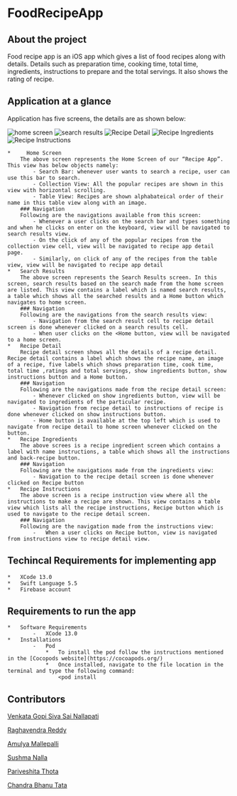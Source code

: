 # FoodRecipeApp

## About the project
Food recipe app is an iOS app which gives a list of food recipes along with details. Details such as preparation time, cooking time, total time, ingredients, instructions to prepare and the total servings. It also shows the rating of recipe.

## Application at a glance
Application has five screens, the details are as shown below:


![home screen](/images/homepage.png)
![search results](/images/searchResults.png)
![Recipe Detail](/images/recipeDetail.png)
![Recipe Ingredients](/images/ingredientsRecipe.png)
![Recipe Instructions](/images/instructionsRecipe.png)


    *     Home Screen
        The above screen represents the Home Screen of our “Recipe App”. This view has below objects namely:
            - Search Bar: whenever user wants to search a recipe, user can use this bar to search.
            - Collection View: All the popular recipes are shown in this view with horizontal scrolling.
            - Table View: Recipes are shown alphabateical order of their name in this table view along with an image. 
        ### Navigation
        Following are the navigations available from this screen:
            - Whenever a user clicks on the search bar and types something and when he clicks on enter on the keyboard, view will be navigated to search results view.
            - On the click of any of the popular recipes from the collection view cell, view will be navigated to recipe app detail page.
            - Similarly, on click of any of the recipes from the table view, view will be navigated to recipe app detail 
    *   Search Results
        The above screen represents the Search Results screen. In this screen, search results based on the search made from the home screen are listed. This view contains a label which is named search results, a table which shows all the searched results and a Home button which navigates to home screen.
        ### Navigation
        Following are the navigations from the search results view:
            - Navigation from the search result cell to recipe detail screen is done whenever clicked on a search results cell.
            - When user clicks on the <Home button, view will be navigated to a home screen.
    *   Recipe Detail
        Recipe detail screen shows all the details of a recipe detail. Recipe detail contains a label which shows the recipe name, an image of a recipe, five labels which shows preparation time, cook time, total time ,ratings and total servings, show ingredients button, show instructions button and a Home button.
        ### Navigation
        Following are the navigations made from the recipe detail screen:
            - Whenever clicked on show ingredients button, view will be navigated to ingredients of the particular recipe.
            - Navigation from recipe detail to instructions of recipe is done whenever clicked on show instructions button.
            - Home button is available at the top left which is used to navigate from recipe detail to home screen whenever clicked on the button.
    *   Recipe Ingredients
        The above screes is a recipe ingredient screen which contains a label with name instructions, a table which shows all the instructions and back-recipe button.
        ### Navigation
        Following are the navigations made from the ingredients view:
            - Navigation to the recipe detail screen is done whenever clicked on Recipe button
    *   Recipe Instructions
        The above screen is a recipe instruction view where all the instructions to make a recipe are shown. This view contains a table view which lists all the recipe instructions, Recipe button which is used to navigate to the recipe detail screen.
        ### Navigation
        Following are the navigation made from the instructions view:
            -   When a user clicks on Recipe button, view is navigated from instructions view to recipe detail view.

## Techincal Requirements for implementing app
    *   XCode 13.0
    *   Swift Language 5.5
    *   Firebase account    

## Requirements to run the app
    *   Software Requirements
            -   XCode 13.0
    *   Installations
            -   Pod
                *   To install the pod follow the instructions mentioned in the [Cocopods website](https://cocoapods.org/)
                *   Once installed, navigate to the file location in the terminal and type the following command:
                    <pod install
## Contributors
[Venkata Gopi Siva Sai Nallapati](https://github.com/NVGSSAI)

[Raghavendra Reddy](https://github.com/reddy-raghavendra)

[Amulya Mallepalli](https://github.com/amulyamallepalli)

[Sushma Nalla](https://github.com/SushmaNalla)

[Pariveshita Thota](https://github.com/PariveshitaThota)

[Chandra Bhanu Tata](https://github.com/tata1141)




